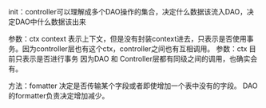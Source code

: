 init：controller可以理解成多个DAO操作的集合，决定什么数据该流入DAO，决定DAO中什么数据该出来


参数：ctx context 表示上下文，但是没有封装context进去，只表示是否使用事务。因为controller层也有这个ctx，controller之间也有互相调用。
参数：ctx 目前只表示是否进行事务
因为DAO 和 Controller层都有同级之间的调用，也确实会有。


方法：fomatter 决定是否传输某个字段或者即使增加一个表中没有的字段。 
     DAO的formatter负责决定增加减少。